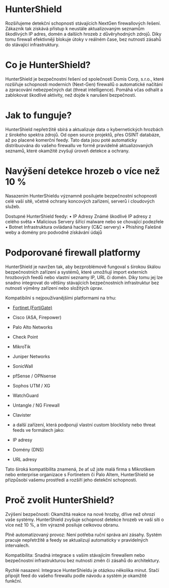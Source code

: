 # HunterShield

Rozšiřujeme detekční schopnosti stávajících NextGen firewallových řešení. Zákazník tak získává přístup k neustále aktualizovaným seznamům škodlivých IP adres, domén a dalších hrozeb z důvěryhodných zdrojů. Díky tomu firewall efektivněji blokuje útoky v reálném čase, bez nutnosti zásahů do stávající infrastruktury.

# Co je HunterShield?

HunterShield je bezpečnostní řešení od společnosti Domis Corp, s.r.o., které
rozšiřuje schopnosti moderních (Next-Gen) firewallů o automatické načítání a
zpracování nebezpečných dat (threat intelligence). Pomáhá včas odhalit a
zablokovat škodlivé aktivity, než dojde k narušení bezpečnosti.

# Jak to funguje?

HunterShield nepřetržitě sbírá a aktualizuje data o kybernetických hrozbách z
širokého spektra zdrojů. Od open source projektů, přes OSINT databáze, až po
placené komerční feedy. Tato data jsou poté automaticky distribuována do
vašeho firewallu ve formě pravidelně aktualizovaných seznamů, které
okamžitě zvyšují úroveň detekce a ochrany.

# Navýšení detekce hrozeb o více než 10 %

Nasazením HunterShieldu významně posilujete bezpečnostní schopnosti celé
vaší sítě, včetně ochrany koncových zařízení, serverů i cloudových služeb.

Dostupné HunterShield feedy:
• IP Adresy Známé škodlivé IP adresy z celého světa
• Malicious Servery šířící malware nebo se chovající podezřele
• Botnet Infrastruktura ovládaná hackery (C&C servery)
• Phishing Falešné weby a domény pro podvodné získávání údajů

# Podporované firewall platformy

HunterShield je navržen tak, aby bezproblémově fungoval s širokou škálou
bezpečnostních zařízení a systémů, které umožňují import externích
hrozbových feedů nebo vlastní seznamy IP, URL či domén. Díky tomu jej lze
snadno integrovat do většiny stávajících bezpečnostních infrastruktur bez
nutnosti výměny zařízení nebo složitých úprav.

Kompatibilní s nejpoužívanějšími platformami na trhu:
- [Fortinet (FortiGate)](https://github.com/domis-corp/huntershield/blob/main/fortinet/readme.md)  
- Cisco (ASA, Firepower)
- Palo Alto Networks
- Check Point
- MikroTik
- Juniper Networks
- SonicWall
- pfSense / OPNsense
- Sophos UTM / XG
- WatchGuard
- Untangle / NG Firewall
- Clavister
- a další zařízení, která podporují vlastní custom blocklisty nebo threat
feeds ve formátech jako:

- IP adresy
- Domény (DNS)
- URL adresy

Tato široká kompatibilita znamená, že ať už jste malá firma s Mikrotikem nebo
enterprise organizace s Fortinetem či Palo Altem, HunterShield se přizpůsobí
vašemu prostředí a rozšíří jeho detekční schopnosti.

# Proč zvolit HunterShield?

Zvýšení bezpečnosti:
Okamžitá reakce na nové hrozby, dříve než ohrozí vaše systémy.
HunterShield zvyšuje schopnost detekce hrozeb ve vaší síti o více než 10 %, a
tím výrazně posiluje celkovou obranu.

Plně automatizovaný provoz:
Není potřeba ruční správa ani zásahy. Systém pracuje nepřetržitě a feedy se
aktualizují automaticky v pravidelných intervalech.

Kompatibilita:
Snadná integrace s vaším stávajícím firewallem nebo bezpečnostní
infrastrukturou bez nutnosti změn či zásahů do architektury.

Rychlé nasazení:
Integrace HunterShieldu je otázkou několika minut. Stačí připojit feed do
vašeho firewallu podle návodu a systém je okamžitě funkční.
